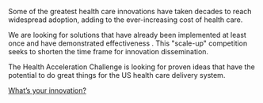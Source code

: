 Some of the greatest health care innovations have taken decades to reach widespread adoption, adding to the ever-increasing cost of health care.

We are looking for solutions that have already been implemented at least once and have demonstrated effectiveness . This "scale-up" competition seeks to shorten the time frame for innovation dissemination.

The Health Acceleration Challenge is looking for proven ideas that have the potential to do great things for the US health care delivery system.

<a class="h3" href="{{gsheets.links.challenge-application.url}}" target="_blank">What’s your innovation?</a>